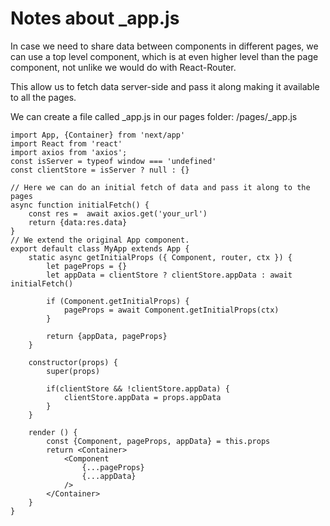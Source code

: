 # Notes about _app.js

In case we need to share data between components in different pages, we can use a top level component, which is at even higher level than the page component, not unlike we would do with React-Router.

This allow us to fetch data server-side and pass it along making it available to all the pages.

We can create a file called _app.js in our pages folder:
/pages/_app.js
```
import App, {Container} from 'next/app'
import React from 'react'
import axios from 'axios';
const isServer = typeof window === 'undefined'
const clientStore = isServer ? null : {}

// Here we can do an initial fetch of data and pass it along to the pages
async function initialFetch() {
    const res =  await axios.get('your_url')
	return {data:res.data}
}
// We extend the original App component.
export default class MyApp extends App {
	static async getInitialProps ({ Component, router, ctx }) {
		let pageProps = {}
		let appData = clientStore ? clientStore.appData : await initialFetch()

		if (Component.getInitialProps) {
			pageProps = await Component.getInitialProps(ctx)
		}

		return {appData, pageProps}
	}

	constructor(props) {
		super(props)

		if(clientStore && !clientStore.appData) {
			clientStore.appData = props.appData
		}
	}

	render () {
		const {Component, pageProps, appData} = this.props
		return <Container>
			<Component 
                {...pageProps} 
                {...appData}
            />
		</Container>
	}
}
```

